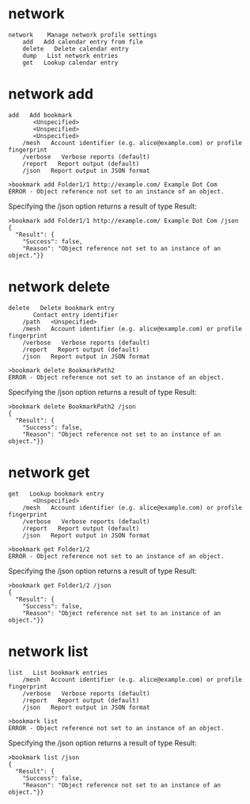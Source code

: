 

# network

````
network    Manage network profile settings
    add   Add calendar entry from file
    delete   Delete calendar entry
    dump   List network entries
    get   Lookup calendar entry
````


# network add

````
add   Add bookmark
       <Unspecified>
       <Unspecified>
       <Unspecified>
    /mesh   Account identifier (e.g. alice@example.com) or profile fingerprint
    /verbose   Verbose reports (default)
    /report   Report output (default)
    /json   Report output in JSON format
````

````
>bookmark add Folder1/1 http://example.com/ Example Dot Com
ERROR - Object reference not set to an instance of an object.
````

Specifying the /json option returns a result of type Result:

````
>bookmark add Folder1/1 http://example.com/ Example Dot Com /json
{
  "Result": {
    "Success": false,
    "Reason": "Object reference not set to an instance of an object."}}
````

# network delete

````
delete   Delete bookmark entry
       Contact entry identifier
    /path   <Unspecified>
    /mesh   Account identifier (e.g. alice@example.com) or profile fingerprint
    /verbose   Verbose reports (default)
    /report   Report output (default)
    /json   Report output in JSON format
````

````
>bookmark delete BookmarkPath2
ERROR - Object reference not set to an instance of an object.
````

Specifying the /json option returns a result of type Result:

````
>bookmark delete BookmarkPath2 /json
{
  "Result": {
    "Success": false,
    "Reason": "Object reference not set to an instance of an object."}}
````

# network get

````
get   Lookup bookmark entry
       <Unspecified>
    /mesh   Account identifier (e.g. alice@example.com) or profile fingerprint
    /verbose   Verbose reports (default)
    /report   Report output (default)
    /json   Report output in JSON format
````

````
>bookmark get Folder1/2
ERROR - Object reference not set to an instance of an object.
````

Specifying the /json option returns a result of type Result:

````
>bookmark get Folder1/2 /json
{
  "Result": {
    "Success": false,
    "Reason": "Object reference not set to an instance of an object."}}
````

# network list

````
list   List bookmark entries
    /mesh   Account identifier (e.g. alice@example.com) or profile fingerprint
    /verbose   Verbose reports (default)
    /report   Report output (default)
    /json   Report output in JSON format
````

````
>bookmark list
ERROR - Object reference not set to an instance of an object.
````

Specifying the /json option returns a result of type Result:

````
>bookmark list /json
{
  "Result": {
    "Success": false,
    "Reason": "Object reference not set to an instance of an object."}}
````


